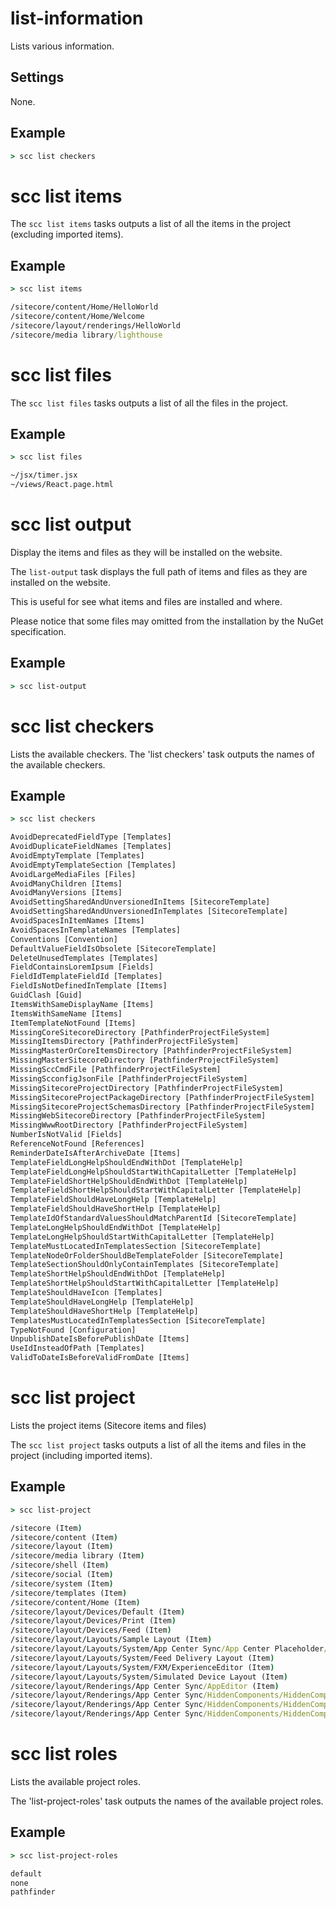 list-information
================
Lists various information.

Settings
--------
None.

Example
-------
```cmd
> scc list checkers
```


scc list items
==============
The `scc list items` tasks outputs a list of all the items in the project (excluding imported items).

Example
-------
```cmd
> scc list items

/sitecore/content/Home/HelloWorld
/sitecore/content/Home/Welcome
/sitecore/layout/renderings/HelloWorld
/sitecore/media library/lighthouse
```


scc list files
============== 
The `scc list files` tasks outputs a list of all the files in the project.

Example
-------
```cmd
> scc list files

~/jsx/timer.jsx
~/views/React.page.html
```

      
scc list output
===============
Display the items and files as they will be installed on the website.

The `list-output` task displays the full path of items and files as they are installed on the website.

This is useful for see what items and files are installed and where.

Please notice that some files may omitted from the installation by the NuGet specification.

Example
-------
```cmd
> scc list-output

```


scc list checkers
================= 
Lists the available checkers. The 'list checkers' task outputs the names of the available checkers.

Example
-------
```cmd
> scc list checkers

AvoidDeprecatedFieldType [Templates]
AvoidDuplicateFieldNames [Templates]
AvoidEmptyTemplate [Templates]
AvoidEmptyTemplateSection [Templates]
AvoidLargeMediaFiles [Files]
AvoidManyChildren [Items]
AvoidManyVersions [Items]
AvoidSettingSharedAndUnversionedInItems [SitecoreTemplate]
AvoidSettingSharedAndUnversionedInTemplates [SitecoreTemplate]
AvoidSpacesInItemNames [Items]
AvoidSpacesInTemplateNames [Templates]
Conventions [Convention]
DefaultValueFieldIsObsolete [SitecoreTemplate]
DeleteUnusedTemplates [Templates]
FieldContainsLoremIpsum [Fields]
FieldIdTemplateFieldId [Templates]
FieldIsNotDefinedInTemplate [Items]
GuidClash [Guid]
ItemsWithSameDisplayName [Items]
ItemsWithSameName [Items]
ItemTemplateNotFound [Items]
MissingCoreSitecoreDirectory [PathfinderProjectFileSystem]
MissingItemsDirectory [PathfinderProjectFileSystem]
MissingMasterOrCoreItemsDirectory [PathfinderProjectFileSystem]
MissingMasterSitecoreDirectory [PathfinderProjectFileSystem]
MissingSccCmdFile [PathfinderProjectFileSystem]
MissingScconfigJsonFile [PathfinderProjectFileSystem]
MissingSitecoreProjectDirectory [PathfinderProjectFileSystem]
MissingSitecoreProjectPackageDirectory [PathfinderProjectFileSystem]
MissingSitecoreProjectSchemasDirectory [PathfinderProjectFileSystem]
MissingWebSitecoreDirectory [PathfinderProjectFileSystem]
MissingWwwRootDirectory [PathfinderProjectFileSystem]
NumberIsNotValid [Fields]
ReferenceNotFound [References]
ReminderDateIsAfterArchiveDate [Items]
TemplateFieldLongHelpShouldEndWithDot [TemplateHelp]
TemplateFieldLongHelpShouldStartWithCapitalLetter [TemplateHelp]
TemplateFieldShortHelpShouldEndWithDot [TemplateHelp]
TemplateFieldShortHelpShouldStartWithCapitalLetter [TemplateHelp]
TemplateFieldShouldHaveLongHelp [TemplateHelp]
TemplateFieldShouldHaveShortHelp [TemplateHelp]
TemplateIdOfStandardValuesShouldMatchParentId [SitecoreTemplate]
TemplateLongHelpShouldEndWithDot [TemplateHelp]
TemplateLongHelpShouldStartWithCapitalLetter [TemplateHelp]
TemplateMustLocatedInTemplatesSection [SitecoreTemplate]
TemplateNodeOrFolderShouldBeTemplateFolder [SitecoreTemplate]
TemplateSectionShouldOnlyContainTemplates [SitecoreTemplate]
TemplateShortHelpShouldEndWithDot [TemplateHelp]
TemplateShortHelpShouldStartWithCapitalLetter [TemplateHelp]
TemplateShouldHaveIcon [Templates]
TemplateShouldHaveLongHelp [TemplateHelp]
TemplateShouldHaveShortHelp [TemplateHelp]
TemplatesMustLocatedInTemplatesSection [SitecoreTemplate]
TypeNotFound [Configuration]
UnpublishDateIsBeforePublishDate [Items]
UseIdInsteadOfPath [Templates]
ValidToDateIsBeforeValidFromDate [Items]
```

scc list project
================
Lists the project items (Sitecore items and files)

The `scc list project` tasks outputs a list of all the items and files in the project (including imported items).

Example
-------
```cmd
> scc list-project

/sitecore (Item)
/sitecore/content (Item)
/sitecore/layout (Item)
/sitecore/media library (Item)
/sitecore/shell (Item)
/sitecore/social (Item)
/sitecore/system (Item)
/sitecore/templates (Item)
/sitecore/content/Home (Item)
/sitecore/layout/Devices/Default (Item)
/sitecore/layout/Devices/Print (Item)
/sitecore/layout/Devices/Feed (Item)
/sitecore/layout/Layouts/Sample Layout (Item)
/sitecore/layout/Layouts/System/App Center Sync/App Center Placeholder/App Center Placeholder Layout (Item)
/sitecore/layout/Layouts/System/Feed Delivery Layout (Item)
/sitecore/layout/Layouts/System/FXM/ExperienceEditor (Item)
/sitecore/layout/Layouts/System/Simulated Device Layout (Item)
/sitecore/layout/Renderings/App Center Sync/AppEditor (Item)
/sitecore/layout/Renderings/App Center Sync/HiddenComponents/HiddenComponentsBegin (Item)
/sitecore/layout/Renderings/App Center Sync/HiddenComponents/HiddenComponentsEnd (Item)
/sitecore/layout/Renderings/App Center Sync/HiddenComponents/HiddenComponentsHead (Item)
```

scc list roles
==================
Lists the available project roles.

The 'list-project-roles' task outputs the names of the available project roles.

Example
-------
```cmd
> scc list-project-roles

default
none
pathfinder
```
